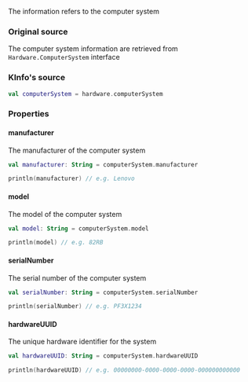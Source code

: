 The information refers to the computer system

### Original source

The computer system information are retrieved from `Hardware.ComputerSystem` interface

### KInfo's source

```kotlin
val computerSystem = hardware.computerSystem
```

### Properties

#### manufacturer

The manufacturer of the computer system

```kotlin
val manufacturer: String = computerSystem.manufacturer

println(manufacturer) // e.g. Lenovo
```

#### model

The model of the computer system

```kotlin
val model: String = computerSystem.model

println(model) // e.g. 82RB
```

#### serialNumber

The serial number of the computer system

```kotlin
val serialNumber: String = computerSystem.serialNumber

println(serialNumber) // e.g. PF3X1234
```

#### hardwareUUID

The unique hardware identifier for the system

```kotlin
val hardwareUUID: String = computerSystem.hardwareUUID

println(hardwareUUID) // e.g. 00000000-0000-0000-0000-000000000000
```